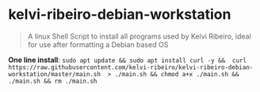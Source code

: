 # kelvi-ribeiro-debian-workstation

> A linux Shell Script to install all programs used by Kelvi Ribeiro, ideal for use after formatting a Debian based OS

**One line install**: `sudo apt update && sudo apt install curl -y &&  curl https://raw.githubusercontent.com/kelvi-ribeiro/kelvi-ribeiro-debian-workstation/master/main.sh  > ./main.sh && chmod a+x ./main.sh && ./main.sh && rm ./main.sh`
